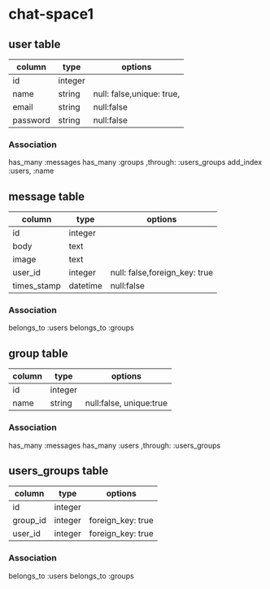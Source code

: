 # chat-space1

## user table

|column|type|options|
|--|--|--|
|id|integer||
|name|string|null: false,unique: true,|
|email|string|null:false|
|password|string|null:false|

### Association

has_many :messages
has_many :groups ,through: :users_groups
add_index :users, :name

## message table

|column|type|options|
|--|--|--|
|id|integer||
|body|text||
|image|text||
|user_id|integer|null: false,foreign_key: true|
|times_stamp|datetime|null:false|

### Association

belongs_to :users
belongs_to :groups

## group table

|column|type|options|
|--|--|--|
|id|integer||
|name|string|null:false, unique:true|

### Association

has_many :messages
has_many :users ,through: :users_groups

## users_groups table

|column|type|options|
|--|--|--|
|id|integer||
|group_id|integer|foreign_key: true|
|user_id|integer|foreign_key: true|

### Association

belongs_to :users
belongs_to :groups
